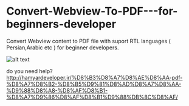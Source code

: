 # Convert-Webview-To-PDF---for-beginners-developer
Convert Webview content to PDF file with suport RTL languages ( Persian,Arabic etc ) for beginner developers.

![alt text](http://hamyardeveloper.ir/wp-content/uploads/2018/02/Screenshot_1517568360.png)

do you need help?
http://hamyardeveloper.ir/%D8%B3%D8%A7%D8%AE%D8%AA-pdf-%D8%A7%D8%B2-%D8%B5%D9%81%D8%AD%D8%A7%D8%AA-%D9%88%D8%A8-%D8%AF%D8%B1-%D8%A7%D9%86%D8%AF%D8%B1%D9%88%DB%8C%D8%AF/
